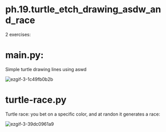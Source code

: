 # ph.19.turtle_etch_drawing_asdw_and_race

2 exercises:

# main.py:
Simple turtle drawing lines using aswd

![ezgif-3-1c49fb0b2b](https://user-images.githubusercontent.com/66756007/195173286-ebc5fdf2-dd0d-43cb-b809-5788d258d02d.gif)




# turtle-race.py
Turtle race: you bet on a specific color, and at randon it generates a race:

![ezgif-3-39dc0961a9](https://user-images.githubusercontent.com/66756007/195177016-c03e7ccf-3ec6-49d0-9c2f-8bccac285691.gif)


